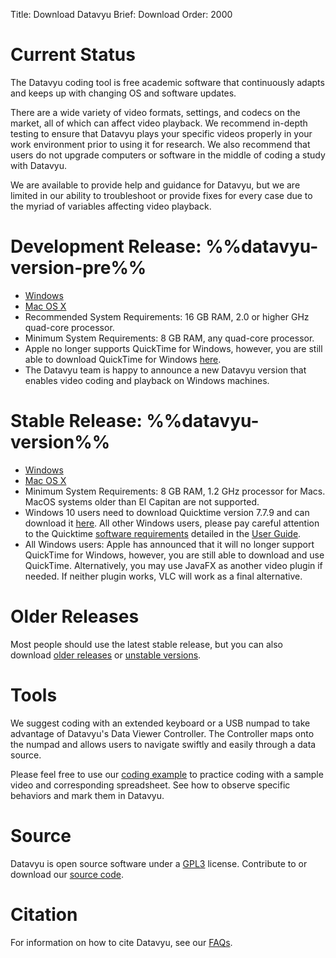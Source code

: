 Title: Download Datavyu
Brief: Download
Order: 2000

# Current Status

The Datavyu coding tool is free academic software that continuously adapts and keeps up with changing OS and software updates.

There are a wide variety of video formats, settings, and codecs on the market, all of which can affect video playback. We recommend in-depth testing to ensure that Datavyu plays your specific videos properly in your work environment prior to using it for research. We also recommend that users do not upgrade computers or software in the middle of coding a study with Datavyu.

We are available to provide help and guidance for Datavyu, but we are limited in our ability to troubleshoot or provide fixes for every case due to the myriad of variables affecting video playback.

# Development Release: %%datavyu-version-pre%%

- [Windows](https://github.com/databrary/datavyu/releases/download/v1.5.1-rc3/Datavyu-1.5.1-RC3-Windows.exe)
- [Mac OS X](https://github.com/databrary/datavyu/releases/download/v1.5.1-rc3/Datavyu-1.5.1-RC3-OSX.dmg)
- Recommended System Requirements: 16 GB RAM, 2.0 or higher GHz quad-core processor.
- Minimum System Requirements: 8 GB RAM, any quad-core processor.
- Apple no longer supports QuickTime for Windows, however, you are still able to download QuickTime for Windows [here](https://support.apple.com/kb/DL837?locale=en_US).
- The Datavyu team is happy to announce a new Datavyu version that enables video coding and playback on Windows machines.

# Stable Release: %%datavyu-version%%

- [Windows](https://github.com/databrary/datavyu/releases/download/1.3.7/Datavyu-1.3.7-Windows.exe)
- [Mac OS X](https://github.com/databrary/datavyu/releases/download/1.3.7/Datavyu-1.3.7-OSX.dmg)
- Minimum System Requirements: 8 GB RAM, 1.2 GHz processor for Macs. MacOS systems older than El Capitan are not supported.
- Windows 10 users need to download Quicktime version 7.7.9 and can download it [here](https://support.apple.com/kb/DL837?locale=en_US). All other Windows users, please pay careful attention to the Quicktime [software requirements](/user-guide/guide/install.html#software-requirements) detailed in the [User Guide](/user-guide/guide.html).
- All Windows users: Apple has announced that it will no longer support QuickTime for Windows, however, you are still able to download and use QuickTime. Alternatively, you may use JavaFX as another video plugin if needed. If neither plugin works, VLC will work as a final alternative.

# Older Releases

Most people should use the latest stable release, but you can also download [older releases](/releases/) or [unstable versions](/releases_pre/).

# Tools

We suggest coding with an extended keyboard or a USB numpad to take advantage of Datavyu's Data Viewer Controller.
The Controller maps onto the numpad and allows users to navigate swiftly and easily through a data source.

Please feel free to use our [coding example](/user-guide/_downloads/DatavyuSample.zip) to practice coding with a sample video and corresponding spreadsheet.
See how to observe specific behaviors and mark them in Datavyu.

# Source

Datavyu is open source software under a [GPL3](https://github.com/databrary/datavyu/blob/master/GPL-LICENSE.txt) license.
Contribute to or download our [source code](https://github.com/databrary/datavyu).

# Citation

For information on how to cite Datavyu, see our [FAQs](http://datavyu.org/user-guide/faq.html#what-is-datavyu-s-citation).
